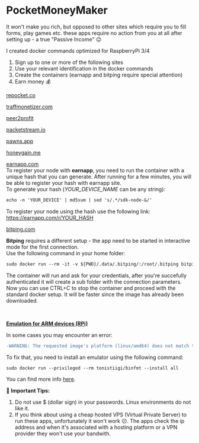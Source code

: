 # PocketMoneyMaker

<p>It won&apos;t make you rich, but opposed to other sites which require you to fill forms, play games etc. these apps require no action from you at all after setting up - a true &quot;Passive Income&quot; &#128521;</p>
<p>I created docker commands optimized for RaspberryPi 3/4</p>
<ol>
    <li>Sign up to one or more of the following sites&nbsp;</li>
    <li>Use your relevant identification in the docker commands&nbsp;</li>
    <li>Create the containers (earnapp and bitping require special attention)&nbsp;</li>
    <li>Earn money &#128176;</li>
</ol>
<p><a href="https://link.repocket.co/5Tyv" rel="noopener noreferrer" target="_blank">repocket.co</a></p>
<p><a href="https://traffmonetizer.com/?aff=813170" rel="noopener noreferrer" target="_blank">traffmonetizer.com</a></p>
<p><a href="https://p2pr.me/16694610166381f418aa4db" rel="noopener noreferrer" target="_blank">peer2profit</a></p>
<p><a href="https://packetstream.io/?psr=4Xc7" rel="noopener noreferrer" target="_blank">packetstream.io</a></p>
<p><a href="https://pawns.app?r=1062288" rel="noopener noreferrer" target="_blank">pawns.app</a></p>
<p><a href="https://r.honeygain.me/MRGAO7878C" rel="noopener noreferrer" target="_blank">honeygain.me</a></p>
<a href="https://earnapp.com/i/paIKIJnU" rel="noopener noreferrer" target="_blank">earnapp.com</a><br>
To register your node with <strong>earnapp</strong>, you need to run the container with a unique hash that you can generate. After running for a few minutes, you will be able to register your hash with earnapp site.<br>
To generate your hash (<em>YOUR_DEVICE_NAME</em> can be any string):<br>

```diff
echo -n 'YOUR_DEVICE' | md5sum | sed 's/.*/sdk-node-&/'
```
To register your node using the hash use the following link: https://earnapp.com/r/YOUR_HASH<br></p>
<a href="https://app.bitping.com?r=a5kAh17b" rel="noopener noreferrer" target="_blank">bitping.com</a><br>
<p><strong>Bitping</strong> requires a different setup - the app need to be started in interactive mode for the first connection.<br>Use the following command in your home folder:<br>

```diff
sudo docker run --rm -it -v ${PWD}/.data/.bitping/:/root/.bitping bitping/bitping-node:latest
```
The container will run and ask for your credentials, after you&apos;re succefully authenticated it will create a sub folder with the connection parameters. Now you can use CTRL+C to stop the container and proceed with the standard docker setup. It will be faster since the image has already been downloaded.</p>
<p><br></p>
<p><strong><u>Emulation for ARM devices (RPi)</u></strong></p>
<p>In some cases you may encounter an error:</p>

```diff
-WARNING: The requested image's platform (linux/amd64) does not match the detected host platform (linux/arm64/v8) and no specific platform was requested
```
To fix that, you need to install an emulator using the following command:

```diff
sudo docker run --privileged --rm tonistiigi/binfmt --install all
```

You can find more info <a href="https://enlear.academy/run-amd64-docker-images-on-an-arm-computer-208929004510" rel="noopener noreferrer" target="_blank">here</a>.</p>

<b>&#128680; Important Tips:</b>
1. Do not use $ (dollar sign) in your passwords. Linux environments do not like it.
2. If you think about using a cheap hosted VPS (Virtual Private Server) to run these apps, unfortunately it won't work &#128533;. The apps check the ip address and when it's associated with a hosting platform or a VPN provider they won't use your bandwith.
